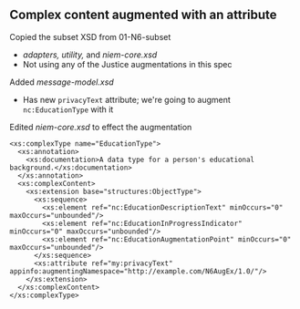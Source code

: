 ## Complex content augmented with an attribute

Copied the subset XSD from 01-N6-subset

* *adapters, utility,* and *niem-core.xsd*
* Not using any of the Justice augmentations in this spec

Added *message-model.xsd*
* Has new `privacyText` attribute; we're going to augment `nc:EducationType` with it

Edited *niem-core.xsd* to effect the augmentation

```
<xs:complexType name="EducationType">
  <xs:annotation>
    <xs:documentation>A data type for a person's educational background.</xs:documentation>
  </xs:annotation>
  <xs:complexContent>
    <xs:extension base="structures:ObjectType">
      <xs:sequence>
        <xs:element ref="nc:EducationDescriptionText" minOccurs="0" maxOccurs="unbounded"/>
        <xs:element ref="nc:EducationInProgressIndicator" minOccurs="0" maxOccurs="unbounded"/>
        <xs:element ref="nc:EducationAugmentationPoint" minOccurs="0" maxOccurs="unbounded"/>
      </xs:sequence>
      <xs:attribute ref="my:privacyText" appinfo:augmentingNamespace="http://example.com/N6AugEx/1.0/"/>
    </xs:extension>
  </xs:complexContent>
</xs:complexType>
```

